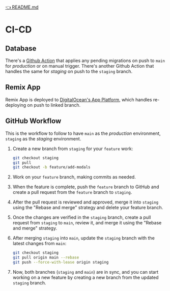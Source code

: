 [👈 README.md](../README.md)

# CI-CD

## Database

There's a [Github Action](/.github/workflows/migrate-production.yml) that applies
any pending migrations on push to `main` for _production_ or on manual trigger.
There's another Github Action that handles the same for _staging_ on push to the
`staging` branch.

## Remix App

Remix App is deployed to [DigitalOcean's App Platform](https://www.digitalocean.com/products/app-platform),
which handles re-deploying on push to linked branch.

## GitHub Workflow

This is the workflow to follow to have `main` as the _production_ environment,
`staging` as the _staging_ environment.

1. Create a new branch from `staging` for your `feature` work:

   ```sh
   git checkout staging
   git pull
   git checkout -b feature/add-modals
   ```

2. Work on your `feature` branch, making commits as needed.

3. When the feature is complete, push the `feature` branch to GitHub and create a
   pull request from the `feature` branch to `staging`.

4. After the pull request is reviewed and approved, merge it into `staging`
   using the "Rebase and merge" strategy and delete your feature branch.

5. Once the changes are verified in the `staging` branch, create a pull request
   from `staging` to `main`, review it, and merge it using the "Rebase and merge"
   strategy.

6. After merging `staging` into `main`, update the `staging` branch with the
   latest changes from `main`:

   ```sh
   git checkout staging
   git pull origin main --rebase
   git push --force-with-lease origin staging
   ```

7. Now, both branches (`staging` and `main`) are in sync,
   and you can start working on a new feature by creating a new branch from the
   updated `staging` branch.
